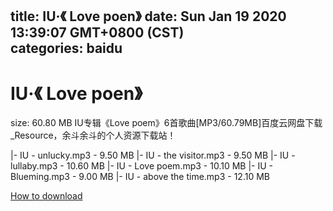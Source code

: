 
title: IU·《 Love poen》
date: Sun Jan 19 2020 13:39:07 GMT+0800 (CST)    
categories: baidu
---

# IU·《 Love poen》
size: 60.80 MB
 IU专辑《Love poem》6首歌曲[MP3/60.79MB]百度云网盘下载_Resource，余斗余斗的个人资源下载站！
 
|- IU - unlucky.mp3 - 9.50 MB
|- IU - the visitor.mp3 - 9.50 MB
|- IU - lullaby.mp3 - 10.60 MB
|- IU - Love poem.mp3 - 10.10 MB
|- IU - Blueming.mp3 - 9.00 MB
|- IU - above the time.mp3 - 12.10 MB

[How to download](https://bpcam.bemobtrk.com/go/2ceec3aa-1ca2-46d6-b9ff-aaa5c184517c?jno=1599)